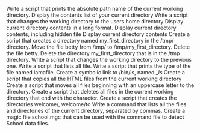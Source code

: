 Write a script that prints the absolute path name of the current working directory.
Display the contents list of your current directory
Write a script that changes the working directory to the users home directory
Display current directory contents in a long format.
Display current directory contents, including hidden file
Display current directory contents
Create a script that creates a directory named my_first_directory in the /tmp/ directory.
Move the file betty from /tmp/ to /tmp/my_first_directory.
Delete the file betty.
Delete the directory my_first_directory that is in the /tmp directory.
Write a script that changes the working directory to the previous one.
Write a script that lists all file.
Write a script that prints the type of the file named iamafile.
Create a symbolic link to /bin/ls, named __ls_
Create a script that copies all the HTML files from the current working directory
Create a script that moves all files beginning with an uppercase letter to the directory.
Create a script that deletes all files in the current working directory that end with the character.
Create a script that creates the directories welcome/, welcome/to
Write a command that lists all the files and directories of the current directory, separated by commas.
Create a magic file school.mgc that can be used with the command file to detect School data files.

